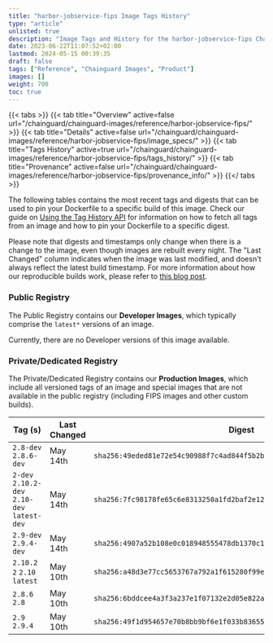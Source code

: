 ```yaml
---
title: "harbor-jobservice-fips Image Tags History"
type: "article"
unlisted: true
description: "Image Tags and History for the harbor-jobservice-fips Chainguard Image"
date: 2023-06-22T11:07:52+02:00
lastmod: 2024-05-15 00:39:35
draft: false
tags: ["Reference", "Chainguard Images", "Product"]
images: []
weight: 700
toc: true
---
```


{{< tabs >}}
{{< tab title="Overview" active=false url="/chainguard/chainguard-images/reference/harbor-jobservice-fips/" >}}
{{< tab title="Details" active=false url="/chainguard/chainguard-images/reference/harbor-jobservice-fips/image_specs/" >}}
{{< tab title="Tags History" active=true url="/chainguard/chainguard-images/reference/harbor-jobservice-fips/tags_history/" >}}
{{< tab title="Provenance" active=false url="/chainguard/chainguard-images/reference/harbor-jobservice-fips/provenance_info/" >}}
{{</ tabs >}}

The following tables contains the most recent tags and digests that can be used to pin your Dockerfile to a specific build of this image. Check our guide on [Using the Tag History API](/chainguard/chainguard-images/using-the-tag-history-api/) for information on how to fetch all tags from an image and how to pin your Dockerfile to a specific digest.

Please note that digests and timestamps only change when there is a change to the image, even though images are rebuilt every night. The "Last Changed" column indicates when the image was last modified, and doesn't always reflect the latest build timestamp. For more information about how our reproducible builds work, please refer to [this blog post](https://www.chainguard.dev/unchained/reproducing-chainguards-reproducible-image-builds).

### Public Registry
The Public Registry contains our **Developer Images**, which typically comprise the `latest*` versions of an image.

Currently, there are no Developer versions of this image available.

### Private/Dedicated Registry
The Private/Dedicated Registry contains our **Production Images**, which include all versioned tags of an image and special images that are not available in the public registry (including FIPS images and other custom builds).

| Tag (s)                                       | Last Changed | Digest                                                                    |
|-----------------------------------------------|--------------|---------------------------------------------------------------------------|
|  `2.8-dev` `2.8.6-dev`                        | May 14th     | `sha256:49eded81e72e54c90988f7c4ad844f5b2b03b880ba3fac2f1bf70983713e1e83` |
|  `2-dev` `2.10.2-dev` `2.10-dev` `latest-dev` | May 14th     | `sha256:7fc98178fe65c6e8313250a1fd2baf2e12316a737e92ef6e6e69df5e95ee177b` |
|  `2.9-dev` `2.9.4-dev`                        | May 14th     | `sha256:4907a52b108e0c018948555478db1370c14cb26e319e4f1048bc8bec47b14f2e` |
|  `2.10.2` `2` `2.10` `latest`                 | May 10th     | `sha256:a48d3e77cc5653767a792a1f615280f99e3b82bb5a3613fcee1dbb7a6de91b3a` |
|  `2.8.6` `2.8`                                | May 10th     | `sha256:6bddcee4a3f3a237e1f07132e2d05e822ab98ac2c91f05ebb22d405d551a901f` |
|  `2.9` `2.9.4`                                | May 10th     | `sha256:49f1d954657e70b8bb9bf6e1f033b8365532985d4cf82e456680bd13ad7dbabf` |

